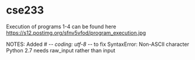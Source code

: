 # cse233
Execution of programs 1-4 can be found here<br />
https://s12.postimg.org/sfnv5vfod/program_execution.jpg<br />

NOTES: Added  # -*- coding: utf-8 -*- to fix SyntaxError: Non-ASCII character<br />
     Python 2.7 needs raw_input rather than input


